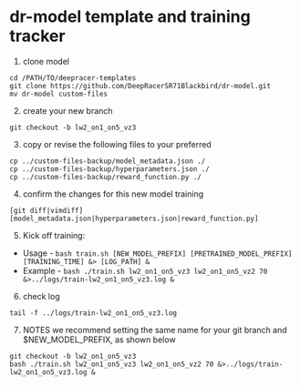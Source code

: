 # dr-model template and training tracker
1. clone model
```
cd /PATH/TO/deepracer-templates
git clone https://github.com/DeepRacerSR71Blackbird/dr-model.git
mv dr-model custom-files
```
2. create your new branch
```
git checkout -b lw2_on1_on5_vz3
```
3. copy or revise the following files to your preferred
```
cp ../custom-files-backup/model_metadata.json ./
cp ../custom-files-backup/hyperparameters.json ./
cp ../custom-files-backup/reward_function.py ./
```
4.  confirm the changes for this new model training
```
[git diff|vimdiff] [model_metadata.json|hyperparameters.json|reward_function.py]
```
5. Kick off training:
  * Usage - ```bash train.sh [NEW_MODEL_PREFIX] [PRETRAINED_MODEL_PREFIX] [TRAINING_TIME] &> [LOG_PATH] &```
  * Example - ```bash ./train.sh lw2_on1_on5_vz3 lw2_on1_on5_vz2 70 &>../logs/train-lw2_on1_on5_vz3.log &```
6. check log
```
tail -f ../logs/train-lw2_on1_on5_vz3.log 
```
7. NOTES
we recommend setting the same name for your git branch and $NEW_MODEL_PREFIX, as shown below
```
git checkout -b lw2_on1_on5_vz3
bash ./train.sh lw2_on1_on5_vz3 lw2_on1_on5_vz2 70 &>../logs/train-lw2_on1_on5_vz3.log &
```
